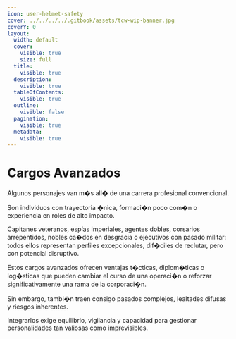 ```yaml
---
icon: user-helmet-safety
cover: ../../../../.gitbook/assets/tcw-wip-banner.jpg
coverY: 0
layout:
  width: default
  cover:
    visible: true
    size: full
  title:
    visible: true
  description:
    visible: true
  tableOfContents:
    visible: true
  outline:
    visible: false
  pagination:
    visible: true
  metadata:
    visible: true
---
```


# Cargos Avanzados

Algunos personajes van m�s all� de una carrera profesional convencional.

Son individuos con trayectoria �nica, formaci�n poco com�n o experiencia en roles de alto impacto.

Capitanes veteranos, espías imperiales, agentes dobles, corsarios arrepentidos, nobles ca�dos en desgracia o ejecutivos con pasado militar: todos ellos representan perfiles excepcionales, dif�ciles de reclutar, pero con potencial disruptivo.

Estos cargos avanzados ofrecen ventajas t�cticas, diplom�ticas o log�sticas que pueden cambiar el curso de una operaci�n o reforzar significativamente una rama de la corporaci�n.

Sin embargo, tambi�n traen consigo pasados complejos, lealtades difusas y riesgos inherentes.

Integrarlos exige equilibrio, vigilancia y capacidad para gestionar personalidades tan valiosas como imprevisibles.
